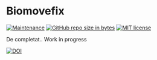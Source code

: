 # Biomovefix
[![Maintenance](https://img.shields.io/badge/Maintained%3F-yes-green.svg)](https://https://github.com/rlaurentiu/BioMoveFix/commit-activity)
[![GitHub repo size in bytes](https://img.shields.io/github/repo-size/badges/shields.svg)](https://github.com/rlaurentiu/BioMoveFix)
[![MIT license](https://img.shields.io/badge/License-MIT-blue.svg)](https://lbesson.mit-license.org/)

De completat.. Work in progress

[![DOI](https://zenodo.org/badge/123764206.svg)](https://zenodo.org/badge/latestdoi/123764206)
